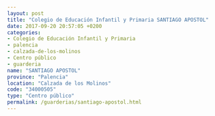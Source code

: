 ```yaml
---
layout: post
title: "Colegio de Educación Infantil y Primaria SANTIAGO APOSTOL"
date: 2017-09-20 20:57:05 +0200
categories:
- Colegio de Educación Infantil y Primaria
- palencia
- calzada-de-los-molinos
- Centro público
- guarderia
name: "SANTIAGO APOSTOL"
province: "Palencia"
location: "Calzada de los Molinos"
code: "34000505"
type: "Centro público"
permalink: /guarderias/santiago-apostol.html
---
```


